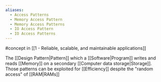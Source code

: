 ```yaml
---
aliases:
  - Access Patterns
  - Memory Access Pattern
  - Memory Access Patterns
  - IO Access Pattern
  - IO Access Patterns
---
```


#concept in [[1 - Reliable, scalable, and maintainable applications]]

The [[Design Pattern|Pattern]] which a [[Software|Program]] writes and reads [[Memory]] on a secondary [[Computer data storage|Storage]]. Those patterns can be exploited for [[Efficiency]] despite the "random access" of [[RAM|RAMs]]
